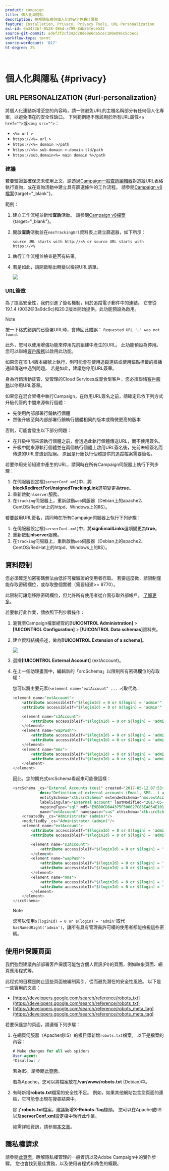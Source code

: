 ```yaml
---
product: campaign
title: 個人化與隱私
description: 瞭解隱私權與個人化的安全性最佳實務
feature: Installation, Privacy, Privacy Tools, URL Personalization
exl-id: 0a3473bf-0528-486d-a799-8db86fece522
source-git-commit: ad6f3f2cf242d28de9e6da5cec100e096c5cbec2
workflow-type: tm+mt
source-wordcount: '817'
ht-degree: 2%

---
```


# 個人化與隱私 {#privacy}

## URL PERSONALIZATION {#url-personalization}

將個人化連結新增至您的內容時，請一律避免URL的主機名稱部分有任何個人化專案，以避免潛在的安全性缺口。 下列範例絕不應該用於所有URL屬性&lt;`a href="">`或`<img src="">`：

* `<%= url >`
* `https://<%= url >`
* `https://<%= domain >/path`
* `https://<%= sub-domain >.domain.tld/path`
* `https://sub.domain<%= main domain %>/path`

### 建議

若要驗證並確保您未使用上文，請透過[Campaign一般查詢編輯器](../../platform/using/about-queries-in-campaign.md)對追蹤URL表格執行查詢，或在查詢活動中建立具有篩選條件的工作流程。 請參閱[Campaign v8檔案](https://experienceleague.adobe.com/docs/campaign/automation/workflows/wf-activities/targeting-activities/query.html){target="_blank"}。

範例：

1. 建立工作流程並新增&#x200B;**查詢**&#x200B;活動。 請參閱[Campaign v8檔案](https://experienceleague.adobe.com/docs/campaign/automation/workflows/wf-activities/targeting-activities/query.html){target="_blank"}。

1. 開啟&#x200B;**查詢**&#x200B;活動並在`nmsTrackingUrl`資料表上建立篩選器，如下所示：

   `source URL starts with http://<% or source URL starts with https://<%`

1. 執行工作流程並檢查是否有結果。

1. 若是如此，請開啟輸出轉變以檢視URL清單。

   ![](assets/privacy-query-dynamic-url.png)


### URL簽章

為了提高安全性，我們引進了簽名機制，用於追蹤電子郵件中的連結。 它會從19.1.4 (9032@3a9dc9c)和20.2版本開始提供。此功能預設為啟用。

>[!NOTE]
>
>按一下格式錯誤的已簽署URL時，會傳回此錯誤： `Requested URL '…' was not found.`

此外，您可以使用增強功能來停用先前組建中產生的URL。 此功能預設為停用。 您可以聯絡[客戶服務](https://helpx.adobe.com/tw/enterprise/admin-guide.html/enterprise/using/support-for-experience-cloud.ug.html)以啟用此功能。

如果您在19.1.4版本編號上執行，則可能會在使用追蹤連結或使用錨點標籤的推播通知傳送中遇到問題。 若是如此，建議您停用URL簽章。

身為行銷活動託管、受管理的Cloud Services或混合型客戶，您必須聯絡[客戶服務](https://helpx.adobe.com/tw/enterprise/using/support-for-experience-cloud.html)以停用URL簽章。

如果您在混合架構中執行Campaign，在啟用URL簽名之前，請確定已依下列方式升級代管的中間來源執行個體：

* 先使用內部部署行銷執行個體
* 然後升級至與內部部署行銷執行個體相同的版本或稍微更高的版本

否則，可能會發生以下部分問題：

* 在升級中間來源執行個體之前，會透過此執行個體傳送URL，而不使用簽名。
* 升級中間來源執行個體並在兩個執行個體上啟用URL簽名後，先前未經簽名而傳送的URL會遭到拒絕。 原因是行銷執行個體提供的追蹤檔案需要簽名。

若要停用先前組建中產生的URL，請同時在所有Campaign伺服器上執行下列步驟：

1. 在伺服器設定檔(`serverConf.xml`)中，將&#x200B;**blockRedirectForUnsignedTrackingLink**&#x200B;選項變更為&#x200B;**true**。
1. 重新啟動`nlserver`服務。
1. 在`tracking`伺服器上，重新啟動`web`伺服器（Debian上的apache2、CentOS/RedHat上的httpd、Windows上的IIS）。

若要啟用URL簽名，請同時在所有Campaign伺服器上執行下列步驟：

1. 在伺服器設定檔(`serverConf.xml`)中，將&#x200B;**signEmailLinks**&#x200B;選項變更為&#x200B;**true**。
1. 重新啟動&#x200B;**nlserver**&#x200B;服務。
1. 在`tracking`伺服器上，重新啟動`web`伺服器（Debian上的apache2、CentOS/RedHat上的httpd、Windows上的IIS）。

## 資料限制

您必須確定加密密碼無法由低許可權驗證的使用者存取。 若要這麼做，請限制僅能存取密碼欄位，或存取整個實體（需要組建>= 8770）。

此限制可讓您移除密碼欄位，但允許所有使用者從介面存取外部帳戶。 [了解更多](../../configuration/using/restricting-pii-view.md)。

若要執行此作業，請依照下列步驟操作：

1. 瀏覽至Campaign檔案總管的&#x200B;**[!UICONTROL Administration]** > **[!UICONTROL Configuration]** > **[!UICONTROL Data schemas]**&#x200B;資料夾。

1. 建立資料結構描述，做為&#x200B;**[!UICONTROL Extension of a schema]**。

   ![](assets/privacy-data-restriction.png)

1. 選擇&#x200B;**[!UICONTROL External Account]** (extAccount)。

1. 在上一個助理畫面中，編輯新的「srcSchema」以限制所有密碼欄位的存取權：

   您可以將主要元素(`<element name="extAccount" ... >`)取代為：

   ```sql
   <element name="extAccount">
       <attribute accessibleIf="$(loginId) = 0 or $(login) = 'admin'" name="password"/>
       <attribute accessibleIf="$(loginId) = 0 or $(login) = 'admin'" name="clientSecret"/>
   
       <element name="s3Account">
           <attribute accessibleIf="$(loginId) = 0 or $(login) = 'admin'" name="awsSecret"/>
       </element>
       <element name="wapPush">
           <attribute accessibleIf="$(loginId) = 0 or $(login) = 'admin'" name="password"/>
           <attribute accessibleIf="$(loginId) = 0 or $(login) = 'admin'" name="clientSecret"/>
       </element>
       <element name="mms">
           <attribute accessibleIf="$(loginId) = 0 or $(login) = 'admin'" name="password"/>
           <attribute accessibleIf="$(loginId) = 0 or $(login) = 'admin'" name="clientSecret"/>
       </element>
   </element>
   ```

   因此，您的擴充式srcSchema看起來可能像這樣：

   ```sql
   <srcSchema _cs="External Accounts (cus)" created="2017-05-12 07:53:49.691Z" createdBy-id="0"
               desc="Definition of external accounts (Email, SMS...) used by the modules"
               entitySchema="xtk:srcSchema" extendedSchema="nms:extAccount" img="" label="External Accounts"
               labelSingular="External account" lastModified="2017-05-12 08:33:49.365Z"
               mappingType="sql" md5="E9BB0CD6A4375F500027C86EA854E101" modifiedBy-id="0"
               name="extAccount" namespace="cus" xtkschema="xtk:srcSchema">
       <createdBy _cs="Administrator (admin)"/>
       <modifiedBy _cs="Administrator (admin)"/>
       <element name="extAccount">
           <attribute accessibleIf="$(loginId) = 0 or $(login) = 'admin'" name="password"/>
           <attribute accessibleIf="$(loginId) = 0 or $(login) = 'admin'" name="clientSecret"/>
   
           <element name="s3Account">
               <attribute accessibleIf="$(loginId) = 0 or $(login) = 'admin'" name="awsSecret"/>
           </element>
           <element name="wapPush">
               <attribute accessibleIf="$(loginId) = 0 or $(login) = 'admin'" name="password"/>
               <attribute accessibleIf="$(loginId) = 0 or $(login) = 'admin'" name="clientSecret"/>
           </element>
           <element name="mms">
               <attribute accessibleIf="$(loginId) = 0 or $(login) = 'admin'" name="password"/>
               <attribute accessibleIf="$(loginId) = 0 or $(login) = 'admin'" name="clientSecret"/>
           </element>
       </element>
   </srcSchema>    
   ```

   >[!NOTE]
   >
   >您可以使用`$(loginId) = 0 or $(login) = 'admin'`取代`hasNamedRight('admin')`，讓所有具有管理員許可權的使用者都能檢視這些密碼。

## 使用PI保護頁面

我們強烈建議內部部署客戶保護可能包含個人資訊(PI)的頁面，例如映象頁面、網頁應用程式等。

此程式的目標是防止這些頁面被編制索引，從而避免潛在的安全性風險。 以下是一些實用的文章：

* [https://developers.google.com/search/reference/robots_txt](https://developers.google.com/search/reference/robots_txt)
* [https://developers.google.com/search/reference/robots_meta_tag](https://developers.google.com/search/reference/robots_meta_tag)

若要保護您的頁面，請遵循下列步驟：

1. 在網頁伺服器（Apache或IIS）的根目錄新增`robots.txt`檔案。 以下是檔案的內容：

   ```sql
   # Make changes for all web spiders
   User-agent:
   *Disallow: /
   ```

   若為IIS，請參閱[此頁面](https://docs.microsoft.com/en-us/iis/extensions/iis-search-engine-optimization-toolkit/managing-robotstxt-and-sitemap-files)。

   若為Apache，您可以將檔案放在&#x200B;**/var/www/robots.txt** (Debian)中。

1. 有時新增&#x200B;**robots.txt**&#x200B;檔案的安全性不足。 例如，如果其他網站包含您頁面的連結，它可能會出現在搜尋結果中。

   除了&#x200B;**robots.txt**&#x200B;檔案，建議新增&#x200B;**X-Robots-Tag**&#x200B;標頭。 您可以在Apache或IIS以及&#x200B;**serverConf.xml**&#x200B;設定檔中執行此作業。

   如需詳細資訊，請參閱[本文章](https://developers.google.com/search/reference/robots_meta_tag)。


## 隱私權請求

請參閱[此頁面](../../platform/using/privacy-management.md)，瞭解隱私權管理的一般資訊以及Adobe Campaign中的實作步驟。 您也會找到最佳實務，以及使用者程式和角色的概觀。
